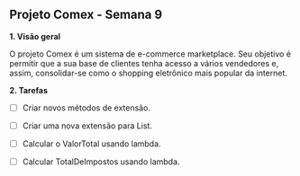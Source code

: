 <h2>Projeto Comex - Semana 9</h2>

<p> <b> 1. Visão geral </b></p>
<p>   O projeto Comex é um sistema de e-commerce marketplace. Seu objetivo é permitir que a sua base de clientes tenha acesso a vários vendedores e, assim, consolidar-se como o shopping eletrônico mais popular da internet.
</p>

<p> <b> 2. Tarefas </b> </p>


- [ ] Criar novos métodos de extensão.

- [ ] Criar uma nova extensão para List.
 
- [ ] Calcular o ValorTotal usando lambda.

- [ ] Calcular TotalDeImpostos usando lambda.


